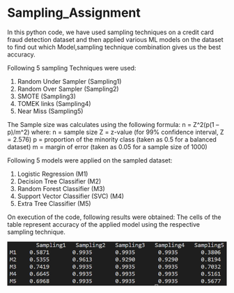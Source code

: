 # Sampling_Assignment

In this python code, we have used sampling techniques on a credit card fraud detection dataset 
and then applied various ML models on the dataset to find out which Model,sampling technique combination
gives us the best accuracy.


Following 5 sampling Techniques were used:

1. Random Under Sampler (Sampling1)
2. Random Over Sampler (Sampling2)
3. SMOTE (Sampling3)
4. TOMEK links (Sampling4)
5. Near Miss (Sampling5)


The Sample size was calculates using the following formula: n = Z^2(p(1 – p)/m^2) where: 
n = sample size
Z = z-value (for 99% confidence interval, Z = 2.576)
p = proportion of the minority class (taken as 0.5 for a balanced dataset)
m = margin of error (taken as 0.05 for a sample size of 1000)


Following 5 models were applied on the sampled dataset:
1. Logistic Regression (M1)
2. Decision Tree Classifier (M2)
3. Random Forest Classifier (M3)
4. Support Vector Classifier (SVC) (M4)
5. Extra Tree Classifier (M5)


On execution of the code, following results were obtained:
The cells of the table represent accuracy of the applied model using the respective sampling technique.

![](https://github.com/bhavnagoyal/Sampling/blob/9abd7fa711ee12566f5bb9ed1119da1c334eb3eb/result.png)





